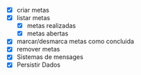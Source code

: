 - [x] criar metas
- [x] listar metas
    - [x] metas realizadas
    -[x] metas abertas
- [x] marcar/desmarca metas como concluida
- [x] remover metas
- [x] Sistemas de mensages
- [x] Persistir Dados